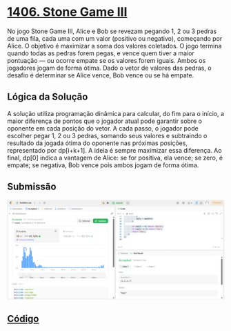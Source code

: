 # [1406. Stone Game III](https://leetcode.com/problems/stone-game-iii/description/)

No jogo Stone Game III, Alice e Bob se revezam pegando 1, 2 ou 3 pedras de uma fila, cada uma com um valor (positivo ou negativo), começando por Alice. O objetivo é maximizar a soma dos valores coletados. O jogo termina quando todas as pedras forem pegas, e vence quem tiver a maior pontuação — ou ocorre empate se os valores forem iguais. Ambos os jogadores jogam de forma ótima. Dado o vetor de valores das pedras, o desafio é determinar se Alice vence, Bob vence ou se há empate.

## Lógica da Solução 

A solução utiliza programação dinâmica para calcular, do fim para o início, a maior diferença de pontos que o jogador atual pode garantir sobre o oponente em cada posição do vetor. A cada passo, o jogador pode escolher pegar 1, 2 ou 3 pedras, somando seus valores e subtraindo o resultado da jogada ótima do oponente nas próximas posições, representado por dp[i+k+1]. A ideia é sempre maximizar essa diferença. Ao final, dp[0] indica a vantagem de Alice: se for positiva, ela vence; se zero, é empate; se negativa, Bob vence pois ambos jogam de forma ótima.

## Submissão

![Submissão](/assets/1406_submit.png)

## [Código](./1406_StoneGameIII.cpp)
